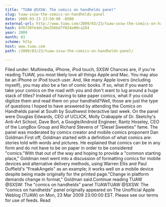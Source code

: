 ```yaml
---
title: "TUAW @SXSW: The comics on handhelds panel"
slug: tuaw-sxsw-the-comics-on-handhelds-panel
date: 2009-03-23 23:50:00 -0500
external-url: http://www.tuaw.com/2009/03/23/tuaw-sxsw-the-comics-on-handhelds-panel/
hash: 8f6f30fe4dc26e356bd7f024a90ca264
year: 2009
month: 03
scheme: http
host: www.tuaw.com
path: /2009/03/23/tuaw-sxsw-the-comics-on-handhelds-panel/

---
```


Filed under: Multimedia, iPhone, iPod touch, SXSW
Chances are, if you're reading TUAW, you most likely love all things Apple and Mac. You may also be an iPhone or iPod touch user. And, like many Apple lovers (including myself), you may also be a fan of comic books. If so, what if you want to take your comics on the road with you and don't want to lug around a huge stack of titles? Instead of having to take paper comics, what if you could digitize them and read them on your handheld?Well, those are just the type of questions I hoped to have answered by attending the Comics on Handhelds panel at South by Southwest Interactive last week. On the panel were Douglas Edwards, CEO of UCLICK, Molly Crabapple of Dr. Sketchy's Anti-Art School, Dave Bort, a Google/Android Engineer, Rantz Hoseley, CEO of the LongBox Group and Richard Stevens of "Diesel Sweeties" fame. The panel was moderated by comics creator and mobile comics proponent Dan Goldman.First off, Goldman started with a definition of what comics are: stories told with words and pictures. He explained that comics can be in any form and do not have to be on paper in order to be considered "comics."With that out of the way and hoping to provide a "common starting place," Goldman next went into a discussion of formatting comics for mobile devices and alternative delivery methods, using Warren Ellis and Paul Duffield's "FreakAngels" as an example; it works well on a mobile device despite being made originally for the printed page."Change in platform demands change in format," Goldman said.Continue reading TUAW @SXSW: The "comics on handhelds" panel
TUAWTUAW @SXSW: The "comics on handhelds" panel originally appeared on The Unofficial Apple Weblog (TUAW) on Mon, 23 Mar 2009 23:00:00 EST.  Please see our terms for use of feeds.
Read
